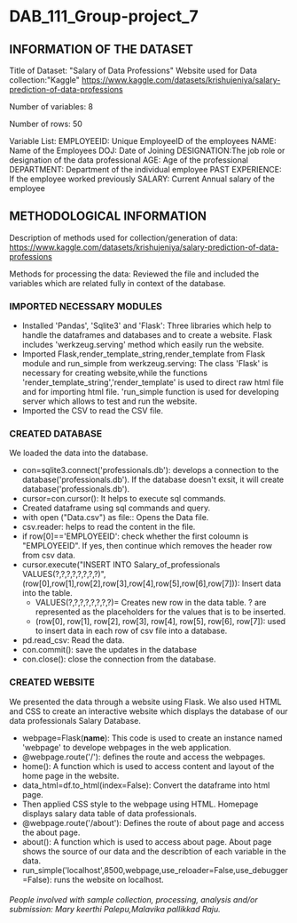 # DAB_111_Group-project_7


## INFORMATION OF THE DATASET

Title of Dataset: "Salary of Data Professions" 
Website used for Data collection:"Kaggle"
https://www.kaggle.com/datasets/krishujeniya/salary-prediction-of-data-professions

Number of variables: 8

Number of rows: 50

Variable List:
EMPLOYEEID: Unique EmployeeID of the employees 
NAME: Name of the Employees
DOJ: Date of Joining
DESIGNATION:The job role or designation of the data professional
AGE: Age of the professional
DEPARTMENT: Department of the individual employee
PAST EXPERIENCE: If the employee worked previously
SALARY: Current Annual salary of the employee


## METHODOLOGICAL INFORMATION

Description of methods used for collection/generation of data: https://www.kaggle.com/datasets/krishujeniya/salary-prediction-of-data-professions

Methods for processing the data: Reviewed the file and included the variables which are related fully in context of the database.


### IMPORTED NECESSARY MODULES
- Installed 'Pandas', 'Sqlite3' and 'Flask': Three libraries which help to handle the dataframes and databases and to create a website. Flask includes 'werkzeug.serving' method which easily run the website.
- Imported Flask,render_template_string,render_template from Flask module and run_simple from werkzeug.serving: The class 'Flask' is necessary for creating website,while the functions 'render_template_string','render_template' is used to direct raw html file and for importing html file.
'run_simple function is used for developing server which allows to test and run the website. 
- Imported the CSV to read the CSV file.


### CREATED DATABASE
We loaded the data into the database.
- con=sqlite3.connect('professionals.db'): develops a connection to the database('professionals.db'). If the database doesn't exsit, it will create database('professionals.db').
- cursor=con.cursor(): It helps to execute sql commands.
- Created dataframe using sql commands and query.
- with open ("Data.csv") as file:: Opens the Data file.
- csv.reader: helps to read the content in the file.
- if row[0]=='EMPLOYEEID': check whether the first coloumn is "EMPLOYEEID". If yes, then continue which removes the header row from csv data.
- cursor.execute("INSERT INTO Salary_of_professionals VALUES(?,?,?,?,?,?,?,?)",(row[0],row[1],row[2],row[3],row[4],row[5],row[6],row[7])): Insert data into the table.
    -  VALUES(?,?,?,?,?,?,?,?)= Creates new row in the data table. ? are represented as the placeholders for the values that is to be inserted.
    -  (row[0], row[1], row[2], row[3], row[4], row[5], row[6], row[7]): used to insert data in each row of csv file into a database.
-  pd.read_csv: Read the data.
- con.commit(): save the updates in the database
- con.close(): close the connection from the database.


### CREATED WEBSITE 
We presented the data through a website using Flask. We also used HTML and CSS to create an interactive website which displays the database of our data professionals Salary Database.

- webpage=Flask(__name__): This code is used to create an instance named 'webpage' to develope webpages in the web application. 
- @webpage.route('/'): defines the route and access the webpages.
- home(): A function which is used to access content and layout of the home page in the website.
- data_html=df.to_html(index=False): Convert the dataframe into html page.
- Then applied CSS style to the webpage using HTML. Homepage displays salary data table of data professionals.
- @webpage.route('/about'): Defines the route of about page and access the about page.
- about(): A function which is used to access about page. About page shows the source of our data and the describtion of each variable in the data. 
- run_simple('localhost',8500,webpage,use_reloader=False,use_debugger=False): runs the website on localhost.



###### People involved with sample collection, processing, analysis and/or submission:  Mary keerthi Palepu,Malavika pallikkad Raju.


